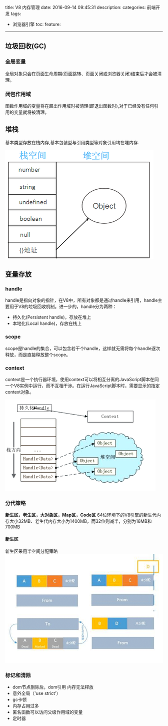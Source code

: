 title: V8 内存管理
date: 2016-09-14 09:45:31
description: 
categories: 前端开发
tags: 
  - 浏览器引擎
toc: 
feature: 
---

## 垃圾回收(GC)

### 全局变量
全局对象只会在页面生命周期(页面跳转、页面关闭或浏览器关闭)结束后才会被清理。

### 闭包作用域
函数作用域的变量将在超出作用域时被清理(即退出函数时),对于已经没有任何引用的变量就将被清理。

## 堆栈
基本类型存放在栈内存,基本包装型与引用类型等对象引用均在堆内存.

![image](https://raw.githubusercontent.com/unadlib/notes/master/upload/v8-memory-management0.gif)
## 变量存放
### handle
handle是指向对象的指针，在V8中，所有对象都是通过handle来引用，handle主要用于V8的垃圾回收机制。进一步的，handle分为两种：
* 持久化(Persistent handle)，存放在堆上
* 本地化(Local handle)，存放在栈上
### scope
scope是handle的集合，可以包含若干个handle，这样就无需将每个handle逐次释放，而是直接释放整个scope。
### context
context是一个执行器环境，使用context可以将相互分离的JavaScript脚本在同一个V8实例中运行，而不互相干涉。在运行JavaScript脚本时，需要显示的指定context对象。

![image](https://raw.githubusercontent.com/unadlib/notes/master/upload/v8-memory-management1.gif)
### 分代策略
**新生区，老生区，大对象区，Map区，Code区**
64位环境下的V8引擎的新生代内存大小32MB、老生代内存大小为1400MB，而32位则减半，分别为16MB和700MB

#### 新生区
新生区采用半空间分配策略
![image](https://raw.githubusercontent.com/unadlib/notes/master/upload/v8-memory-management2.gif)

### 标记和清除
* dom节点删除后，dom引用 内存无法释放
* 意外全局（'use strict'）
* gc卡顿
* 内存占用过多
* 匿名函数可以访问父级作用域的变量
* 定时器